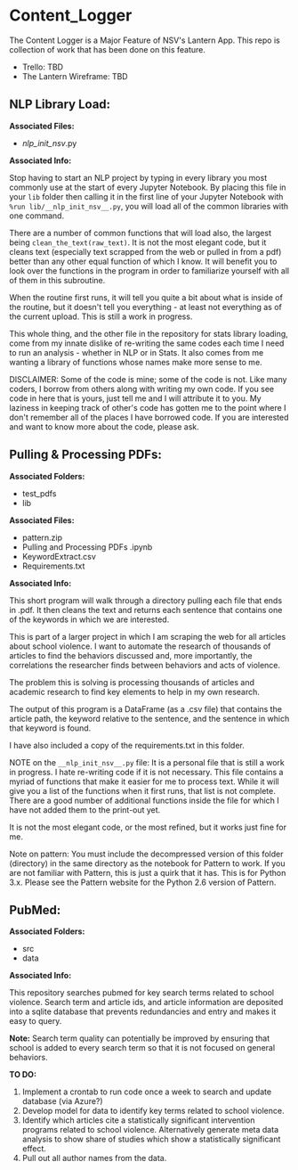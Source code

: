 # Content_Logger

The Content Logger is a Major Feature of NSV's Lantern App. This repo is collection of work that has been done on this feature.

- Trello: TBD
- The Lantern Wireframe: TBD

## NLP Library Load:

**Associated Files:**

- _nlp_init_nsv_.py

**Associated Info:**

Stop having to start an NLP project by typing in every library you most commonly use at the start of every Jupyter Notebook. By placing this file in your `lib` folder then calling it in the first line of your Jupyter Notebook with `%run lib/__nlp_init_nsv__.py`, you will load all of the common libraries with one command. 

There are a number of common functions that will load also, the largest being `clean_the_text(raw_text)`. It is not the most elegant code, but it cleans text (especially text scrapped from the web or pulled in from a pdf) better than any other equal function of which I know. It will benefit you to look over the functions in the program in order to familiarize yourself with all of them in this subroutine.

When the routine first runs, it will tell you quite a bit about what is inside of the routine, but it doesn't tell you everything - at least not everything as of the current upload. This is still a work in progress. 

This whole thing, and the other file in the repository for stats library loading, come from my innate dislike of re-writing the same codes each time I need to run an analysis - whether in NLP or in Stats. It also comes from me wanting a library of functions whose names make more sense to me.

DISCLAIMER: Some of the code is mine; some of the code is not. Like many coders, I borrow from others along with writing my own code. If you see code in here that is yours, just tell me and I will attribute it to you. My laziness in keeping track of other's code has gotten me to the point where I don't remember all of the places I have borrowed code. If you are interested and want to know more about the code, please ask.

## Pulling & Processing PDFs:

**Associated Folders:**
  - test_pdfs
  - lib
  
**Associated Files:**
  - pattern.zip
  - Pulling and Processing PDFs .ipynb
  - KeywordExtract.csv
  - Requirements.txt

**Associated Info:**

This short program will walk through a directory pulling each file that ends in .pdf. It then cleans the text and returns each sentence that contains one of the keywords in which we are interested. 

This is part of a larger project in which I am scraping the web for all articles about school violence. I want to automate the research of thousands of articles to find the behaviors discussed and, more importantly, the correlations the researcher finds between behaviors and acts of violence. 

The problem this is solving is processing thousands of articles and academic research to find key elements to help in my own research.

The output of this program is a DataFrame (as a .csv file) that contains the article path, the keyword relative to the sentence, and the sentence in which that keyword is found. 

I have also included a copy of the requirements.txt in this folder. 

NOTE on the `__nlp_init_nsv__.py` file: It is a personal file that is still a work in progress. I hate re-writing code if it is not necessary. This file contains a myriad of functions that make it easier for me to process text. While it will give you a list of the functions when it first runs, that list is not complete. There are a good number of additional functions inside the file for which I have not added them to the print-out yet. 

It is not the most elegant code, or the most refined, but it works just fine for me. 

Note on pattern: You must include the decompressed version of this folder (directory) in the same directory as the notebook for Pattern to work. If you are not familiar with Pattern, this is just a quirk that it has. This is for Python 3.x. Please see the Pattern website for the Python 2.6 version of Pattern. 

## PubMed:

**Associated Folders:**
  - src
  - data

**Associated Info:**

This repository searches pubmed for key search terms related to school violence.
Search term and article ids, and article information are deposited into a sqlite database
that prevents redundancies and entry and makes it easy to query.

**Note:** Search term quality can potentially be improved by ensuring that
school is added to every search term so that it is not focused on general behaviors.

**TO DO:**

1. Implement a crontab to run code once a week to search and update database (via Azure?)
2. Develop model for data to identify key terms related to school violence.
3. Identify which articles cite a statistically significant intervention programs related to school violence. Alternatively generate meta data analysis to show share of studies which show a statistically significant effect.
4. Pull out all author names from the data.
